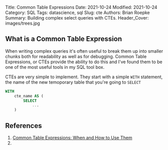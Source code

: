 Title: Common Table Expressions
Date: 2021-10-24
Modified: 2021-10-24
Category: SQL
Tags: datascience, sql
Slug: cte
Authors: Brian Roepke
Summary: Building complex select queries with CTEs.
Header_Cover: images/trees.jpg

## What is a Common Table Expression

When writing complex queries it's often useful to break them up into smaller chunks both for readability as well as for debugging.  Common Table Expressions, or CTEs provide the ability to do this and I've found them to be one of the most useful tools in my SQL tool box.  

CTEs are very simple to implement.  They start with a simple `WITH` statement, the name of the new temoporary table that you're going to `SELECT` 


```sql
WITH
    cte_name AS (
        SELECT
            ...
    )
```

## References

1. [Common Table Expressions: When and How to Use Them](https://chartio.com/resources/tutorials/using-common-table-expressions/)
2. 
